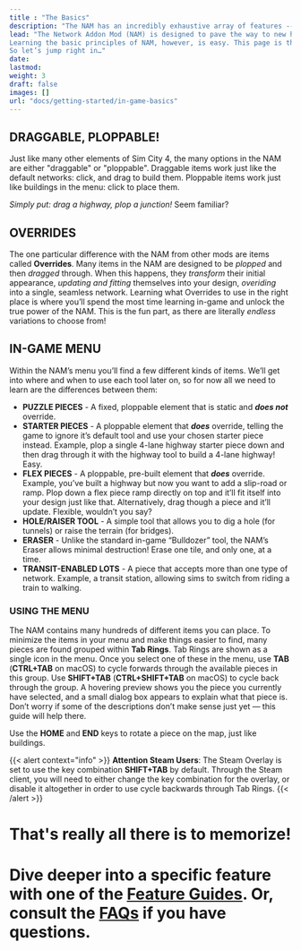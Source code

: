 ```yaml
---
title : "The Basics"
description: "The NAM has an incredibly exhaustive array of features -- understanding these concepts will make it much easier to use various tools in the NAM."
lead: "The Network Addon Mod (NAM) is designed to pave the way to new horizons in Sim City 4, quite literally. There are so many network options in this single mod that learning them can feel off-putting and overwhelming. Frankly, very few players will ever need all of them - there's that many to choose from! 
Learning the basic principles of NAM, however, is easy. This page is the only part you need commit to memory!
So let’s jump right in…"
date:
lastmod: 
weight: 3
draft: false
images: []
url: "docs/getting-started/in-game-basics"
---
```

<!-- markdownlint-disable MD025 -->
## DRAGGABLE, PLOPPABLE!

Just like many other elements of Sim City 4, the many options in the NAM are either "draggable" or "ploppable". Draggable items work just like the default networks: click, and drag to build them. Ploppable items work just like buildings in the menu: click to place them.

_Simply put: drag a highway, plop a junction!_ Seem familiar?

## OVERRIDES

The one particular difference with the NAM from other mods are items called **Overrides**. Many items in the NAM are designed to be _plopped_ and then _dragged_ through. When this happens, they _transform_ their initial appearance, _updating and fitting_ themselves into your design, _overiding_ into a single, seamless network. Learning what Overrides to use in the right place is where you’ll spend the most time learning in-game and unlock the true power of the NAM. This is the fun part, as there are literally _endless_ variations to choose from!

## IN-GAME MENU

Within the NAM’s menu you’ll find a few different kinds of items. We’ll get into where and when to use each tool later on, so for now all we need to learn are the differences between them:

* **PUZZLE PIECES** - A fixed, ploppable element that is static and **_does not_** override.
* **STARTER PIECES** - A ploppable element that **_does_** override, telling the game to ignore it’s default tool and use your chosen starter piece instead. Example, plop a single 4-lane highway starter piece down and then drag through it with the highway tool to build a 4-lane highway! Easy.
* **FLEX PIECES** - A ploppable, pre-built element that **_does_** override. Example, you’ve built a highway but now you want to add a slip-road or ramp. Plop down a flex piece ramp directly on top and it’ll fit itself into your design just like that. Alternatively, drag though a piece and it’ll update. Flexible, wouldn’t you say?
* **HOLE/RAISER TOOL** - A simple tool that allows you to dig a hole (for tunnels) or raise the terrain (for bridges).
* **ERASER** - Unlike the standard in-game “Bulldozer” tool, the NAM’s Eraser allows minimal destruction! Erase one tile, and only one, at a time.
* **TRANSIT-ENABLED LOTS** - A piece that accepts more than one type of network. Example, a transit station, allowing sims to switch from riding a train to walking.

### USING THE MENU

The NAM contains many hundreds of different items you can place. To minimize the items in your menu and make things easier to find, many pieces are found grouped within **Tab Rings**. Tab Rings are shown as a single icon in the menu. Once you select one of these in the menu, use **TAB** (**CTRL+TAB** on macOS) to cycle forwards through the available pieces in this group. Use **SHIFT+TAB** (**CTRL+SHIFT+TAB** on macOS) to cycle back through the group. A hovering preview shows you the piece you currently have selected, and a small dialog box appears to explain what that piece is. Don’t worry if some of the descriptions don’t make sense just yet — this guide will help there.

Use the **HOME** and **END** keys to rotate a piece on the map, just like buildings.

{{< alert context="info" >}}
**Attention Steam Users**: The Steam Overlay is set to use the key combination **SHIFT+TAB** by default. Through the Steam client, you will need to either change the key combination for the overlay, or disable it altogether in order to use cycle backwards through Tab Rings.
{{< /alert >}}

# That's really all there is to memorize! 

# Dive deeper into a specific feature with one of the [Feature Guides](/docs/feature-guides). Or, consult the [FAQs](/docs/getting-started/frequently-asked-questions) if you have questions.